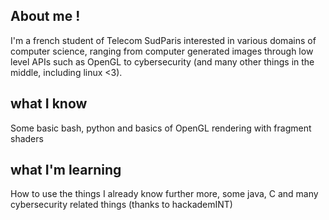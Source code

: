 <h2>About me !</h2>
I'm a french student of Telecom SudParis interested in various domains of computer science, ranging from computer generated images through low level APIs such as OpenGL to cybersecurity (and many other things in the middle, including linux <3).
<h2>what I know</h2>
Some basic bash, python and basics of OpenGL rendering with fragment shaders
<h2>what I'm learning</h2>
How to use the things I already know further more, some java, C and many cybersecurity related things (thanks to hackademINT)
